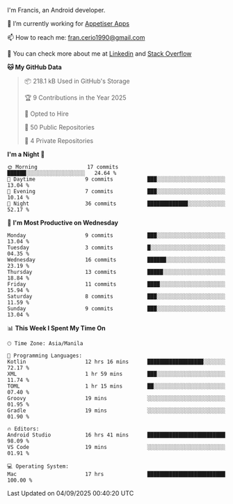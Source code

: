 
I'm Francis, an Android developer.

🔭 I’m currently working for [Appetiser Apps](http://appetiser.com.au)

📫 How to reach me: fran.cerio1990@gmail.com

👀 You can check more about me at [Linkedin](https://www.linkedin.com/in/francerio/) and [Stack Overflow](https://stackoverflow.com/users/1614267/fran-ceriu)



<!--START_SECTION:waka-->
**🐱 My GitHub Data** 

> 📦 218.1 kB Used in GitHub's Storage 
 > 
> 🏆 9 Contributions in the Year 2025
 > 
> 💼 Opted to Hire
 > 
> 📜 50 Public Repositories 
 > 
> 🔑 4 Private Repositories 
 > 
**I'm a Night 🦉** 

```text
🌞 Morning                17 commits          ██████░░░░░░░░░░░░░░░░░░░   24.64 % 
🌆 Daytime                9 commits           ███░░░░░░░░░░░░░░░░░░░░░░   13.04 % 
🌃 Evening                7 commits           ███░░░░░░░░░░░░░░░░░░░░░░   10.14 % 
🌙 Night                  36 commits          █████████████░░░░░░░░░░░░   52.17 % 
```
📅 **I'm Most Productive on Wednesday** 

```text
Monday                   9 commits           ███░░░░░░░░░░░░░░░░░░░░░░   13.04 % 
Tuesday                  3 commits           █░░░░░░░░░░░░░░░░░░░░░░░░   04.35 % 
Wednesday                16 commits          ██████░░░░░░░░░░░░░░░░░░░   23.19 % 
Thursday                 13 commits          █████░░░░░░░░░░░░░░░░░░░░   18.84 % 
Friday                   11 commits          ████░░░░░░░░░░░░░░░░░░░░░   15.94 % 
Saturday                 8 commits           ███░░░░░░░░░░░░░░░░░░░░░░   11.59 % 
Sunday                   9 commits           ███░░░░░░░░░░░░░░░░░░░░░░   13.04 % 
```


📊 **This Week I Spent My Time On** 

```text
🕑︎ Time Zone: Asia/Manila

💬 Programming Languages: 
Kotlin                   12 hrs 16 mins      ██████████████████░░░░░░░   72.17 % 
XML                      1 hr 59 mins        ███░░░░░░░░░░░░░░░░░░░░░░   11.74 % 
TOML                     1 hr 15 mins        ██░░░░░░░░░░░░░░░░░░░░░░░   07.40 % 
Groovy                   19 mins             ░░░░░░░░░░░░░░░░░░░░░░░░░   01.95 % 
Gradle                   19 mins             ░░░░░░░░░░░░░░░░░░░░░░░░░   01.90 % 

🔥 Editors: 
Android Studio           16 hrs 41 mins      █████████████████████████   98.09 % 
VS Code                  19 mins             ░░░░░░░░░░░░░░░░░░░░░░░░░   01.91 % 

💻 Operating System: 
Mac                      17 hrs              █████████████████████████   100.00 % 
```


 Last Updated on 04/09/2025 00:40:20 UTC
<!--END_SECTION:waka-->
